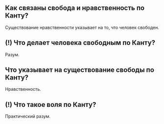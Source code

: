 ## Как связаны свобода и нравственность по Канту?
Существование нравственности указывает на то, что человек свободен.

## (!) Что делает человека свободным по Канту?
Разум.

## Что указывает на существование свободы по Канту?
Нравственность.

## (!) Что такое воля по Канту?
Практический разум.
